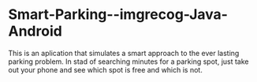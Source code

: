 # Smart-Parking--imgrecog-Java-Android
This is an aplication that simulates a smart approach to the ever lasting parking problem.
In stad of searching minutes for a parking spot, just take out your phone and see which spot is free and which is not.


